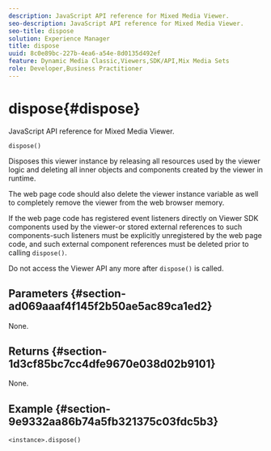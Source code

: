 ```yaml
---
description: JavaScript API reference for Mixed Media Viewer.
seo-description: JavaScript API reference for Mixed Media Viewer.
seo-title: dispose
solution: Experience Manager
title: dispose
uuid: 8c0e89bc-227b-4ea6-a54e-8d0135d492ef
feature: Dynamic Media Classic,Viewers,SDK/API,Mix Media Sets
role: Developer,Business Practitioner
---
```


# dispose{#dispose}

JavaScript API reference for Mixed Media Viewer.

 `dispose()`

Disposes this viewer instance by releasing all resources used by the viewer logic and deleting all inner objects and components created by the viewer in runtime.

The web page code should also delete the viewer instance variable as well to completely remove the viewer from the web browser memory.

If the web page code has registered event listeners directly on Viewer SDK components used by the viewer-or stored external references to such components-such listeners must be explicitly unregistered by the web page code, and such external component references must be deleted prior to calling `dispose()`.

Do not access the Viewer API any more after `dispose()` is called.

## Parameters {#section-ad069aaaf4f145f2b50ae5ac89ca1ed2}

None.

## Returns {#section-1d3cf85bc7cc4dfe9670e038d02b9101}

None.

## Example {#section-9e9332aa86b74a5fb321375c03fdc5b3}

```
<instance>.dispose()
```

